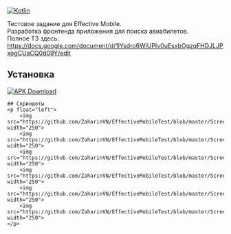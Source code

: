[![Kotlin](https://img.shields.io/badge/Language-Kotlin-blue.svg)](https://kotlinlang.org)

Тестовое задание для Effective Mobile.   
Разработка фронтенда приложения для поиска авиабилетов.      
Полное ТЗ здесь:   https://docs.google.com/document/d/1lYsdro6WiUPIv0uEsxbOgzqFHDJLJPxogCUaCQ0d09Y/edit

## Установка
[![APK Download](https://img.shields.io/badge/APK-Download-brightgreen?logo=android)]((https://github.com/ZaharinVN/EffectiveMobileTest/blob/master/app-debug.apk))
```
## Скриншоты
<p float="left">
    <img src="https://github.com/ZaharinVN/EffectiveMobileTest/blob/master/Screenshot_1.png" width="250"> 
    <img src="https://github.com/ZaharinVN/EffectiveMobileTest/blob/master/Screenshot_2.png" width="250">
    <img src="https://github.com/ZaharinVN/EffectiveMobileTest/blob/master/Screen_recording_1.gif" width="250">
    <img src="https://github.com/ZaharinVN/EffectiveMobileTest/blob/master/Screenshot_3.png" width="250"> 
    <img src="https://github.com/ZaharinVN/EffectiveMobileTest/blob/master/Screenshot_4.png" width="250"> 
    <img src="https://github.com/ZaharinVN/EffectiveMobileTest/blob/master/Screenshot_5.png" width="250"> 
</p> 
